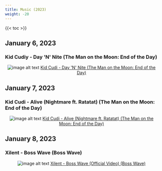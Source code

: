 ```yaml
---
title: Music (2023)
weight: -20
---
```


<!--more-->

{{< toc >}}

## January 6, 2023
### Kid Cudiy - Day 'N' Nite (The Man on the Moon: End of the Day)

<div style="text-align: center;">

![image alt text](/images/kid-cudi-man-on-the-moon-album-cover.jpeg "Kid Cudi - Man on the Moon: End of the Day (Album Cover)")
[Kid Cudi - Day 'N' Nite (The Man on the Moon: End of the Day)](https://www.youtube.com/watch?v=5RXnLaKCRqQ)
</div>


## January 7, 2023
### Kid Cudi - Alive (Nightmare ft. Ratatat) (The Man on the Moon: End of the Day)

<div style="text-align: center;">

![image alt text](/images/kid-cudi-man-on-the-moon-album-cover.jpeg "Kid Cudi - Man on the Moon: End of the Day (Album Cover)")
[Kid Cudi - Alive (Nightmare ft. Ratatat) (The Man on the Moon: End of the Day)](https://www.youtube.com/watch?v=1NI2-QZK_NU)
</div>


## January 8, 2023
### Xilent - Boss Wave (Boss Wave)

<div style="text-align: center;">

![image alt text](/images/xilent_boss_wave.jpeg "Xilent - Boss Wave (Album Cover)")
[Xilent - Boss Wave (Official Video) (Boss Wave)](https://www.youtube.com/watch?v=4wTLjEqj5Xk)
</div>
